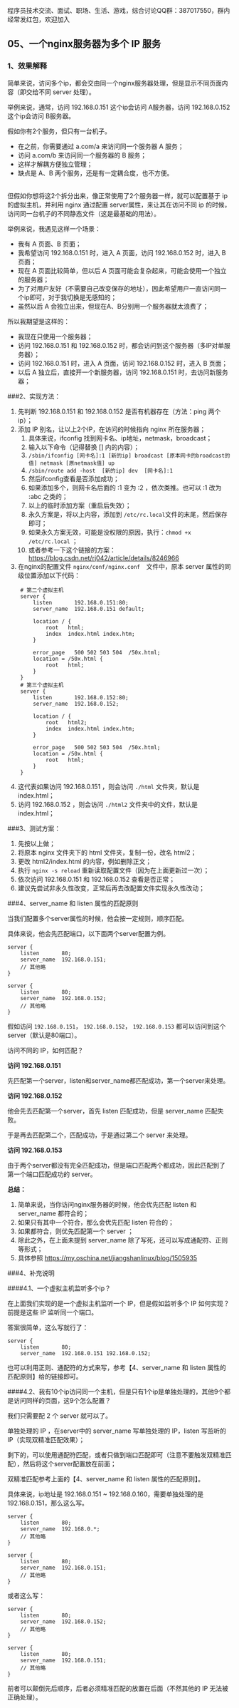 程序员技术交流、面试、职场、生活、游戏，综合讨论QQ群：387017550，群内经常发红包，欢迎加入

## 05、一个nginx服务器为多个 IP 服务

### 1、效果解释

简单来说，访问多个ip，都会交由同一个nginx服务器处理，但是显示不同页面内容（即交给不同 server 处理）。

举例来说，通常，访问 192.168.0.151 这个ip会访问 A服务器，访问 192.168.0.152 这个ip会访问 B服务器。

假如你有2个服务，但只有一台机子。

* 在之前，你需要通过 a.com/a 来访问同一个服务器 A 服务；
* 访问 a.com/b 来访问同一个服务器的 B 服务；
* 这样才解耦方便独立管理；
* 缺点是 A、B 两个服务，还是有一定耦合度，也不方便。

<br/>
但假如你想将这2个拆分出来，像正常使用了2个服务器一样，就可以配置基于 ip 的虚拟主机，并利用 nginx 通过配置 server属性，来让其在访问不同 ip 的时候，访问同一台机子的不同静态文件（这是最基础的用法）。

举例来说，我遇见这样一个场景：

* 我有 A 页面、B 页面；
* 我希望访问 192.168.0.151 时，进入 A 页面，访问 192.168.0.152 时，进入 B 页面；
* 现在 A 页面比较简单，但以后 A 页面可能会复杂起来，可能会使用一个独立的服务器；
* 为了对用户友好（不需要自己改变保存的地址），因此希望用户一直访问同一个ip即可，对于我切换是无感知的；
* 虽然以后 A 会独立出来，但现在A、B分别用一个服务器就太浪费了；

所以我期望是这样的：

* 我现在只使用一个服务器；
* 访问 192.168.0.151 和 192.168.0.152 时，都会访问到这个服务器（多IP对单服务器）；
* 访问 192.168.0.151 时，进入 A 页面，访问 192.168.0.152 时，进入 B 页面；
* 以后 A 独立后，直接开一个新服务器，访问 192.168.0.151 时，去访问新服务器；

###2、实现方法：

1. 先判断 192.168.0.151 和 192.168.0.152 是否有机器存在（方法：ping 两个ip）；
2. 添加 IP 别名，让以上2个IP，在访问的时候指向 nginx 所在服务器；
    1. 具体来说，ifconfig 找到网卡名、ip地址，netmask，broadcast；
    2. 输入以下命令（记得替换 [] 内的内容）；
    3. ``/sbin/ifconfig [网卡名]:1 [新的ip] broadcast [原本网卡的broadcast的值] netmask [原netmask值] up``
    4. ``/sbin/route add -host  [新的ip] dev  [网卡名]:1``
    5. 然后ifconfig查看是否添加成功；
    6. 如果添加多个，则网卡名后面的 :1 变为 :2 ，依次类推。也可以 :1 改为 :abc 之类的；
    7. 以上的临时添加方案（重启后失效）；
    8. 永久方案是，将以上内容，添加到 ``/etc/rc.local``文件的末尾，然后保存即可；
    9. 如果永久方案无效，可能是没权限的原因，执行：``chmod +x /etc/rc.local`` ；
    10. 或者参考一下这个链接的方案：https://blog.csdn.net/rj042/article/details/8246966
3. 在nginx的配置文件 ``nginx/conf/nginx.conf``　文件中，原本 server 属性的同级位置添加以下代码：
```
    # 第二个虚拟主机
    server {
        listen       192.168.0.151:80;
        server_name  192.168.0.151 default;
    
        location / {
            root   html;
            index  index.html index.htm;
        }
    
        error_page   500 502 503 504  /50x.html;
        location = /50x.html {
            root   html;
        }
    }
    # 第三个虚拟主机
    server {
        listen       192.168.0.152:80;
        server_name  192.168.0.152;
    
        location / {
            root   html2;
            index  index.html index.htm;
        }
    
        error_page   500 502 503 504  /50x.html;
        location = /50x.html {
            root   html;
        }
    }
```
4. 这代表如果访问 192.168.0.151 ，则会访问 ``./html`` 文件夹，默认是 index.html；
5. 访问 192.168.0.152 ，则会访问 ``./html2`` 文件夹中的文件，默认是 index.html；

###3、测试方案：

1. 先按以上做；
2. 将原本 nginx 文件夹下的 html 文件夹，复制一份，改名 html2；
3. 更改 html2/index.html 的内容，例如删除正文；
4. 执行 ``nginx -s reload`` 重新读取配置文件（因为在上面更新过一次）；
5. 依次访问 192.168.0.151 和 192.168.0.152 查看是否正常；
6. 建议先尝试非永久性改变，正常后再去改配置文件实现永久性改动；

###4、server_name 和 listen 属性的匹配原则

当我们配置多个server属性的时候，他会按一定规则，顺序匹配。

具体来说，他会先匹配端口，以下面两个server配置为例。

```
server {
    listen       80;
    server_name  192.168.0.151;
    // 其他略
}

server {
    listen       80;
    server_name  192.168.0.152;
    // 其他略
}
```

假如访问 ``192.168.0.151``， ``192.168.0.152``， ``192.168.0.153`` 都可以访问到这个server（默认是80端口）。

访问不同的 IP，如何匹配？

<b>访问 192.168.0.151</b>

先匹配第一个server，listen和server_name都匹配成功，第一个server来处理。

<b>访问 192.168.0.152</b>

他会先去匹配第一个server，首先 listen 匹配成功，但是 server_name 匹配失败。

于是再去匹配第二个，匹配成功，于是通过第二个 server 来处理。

<b>访问 192.168.0.153</b>

由于两个server都没有完全匹配成功，但是端口匹配两个都成功，因此匹配到了第一个端口匹配成功的 server。

<b>总结：</b>

1. 简单来说，当你访问nginx服务器的时候，他会优先匹配 listen 和 server_name 都符合的；
2. 如果只有其中一个符合，那么会优先匹配 listen 符合的；
3. 如果都符合，则优先匹配第一个 server ；
4. 除此之外，在上面未提到 server_name 除了写死，还可以写成通配符、正则等形式；
5. 具体参照 https://my.oschina.net/jiangshanlinux/blog/1505935


###4、补充说明

####4.1、一个虚拟主机监听多个ip？

在上面我们实现的是一个虚拟主机监听一个 IP，但是假如监听多个 IP 如何实现？前提是这些 IP 监听同一个端口。

答案很简单，这么写就行了：

```
server {
    listen       80;
    server_name  192.168.0.151 192.168.0.152;
```

也可以利用正则、通配符的方式来写，参考【4、server_name 和 listen 属性的匹配原则】给的链接即可。

####4.2、我有10个ip访问同一个主机，但是只有1个ip是单独处理的，其他9个都是访问同样的页面，这9个怎么配置？

我们只需要配 2 个 server 就可以了。

单独处理的 IP ，在server中的 server_name 写单独处理的 IP，listen 写监听的 IP（实现双精准匹配效果）；

剩下的，可以使用通配符匹配，或者只做到端口匹配即可（注意不要触发双精准匹配），然后将这个server配置放在前面；

双精准匹配参考上面的【4、server_name 和 listen 属性的匹配原则】。

具体来说，ip地址是 192.168.0.151 ~ 192.168.0.160，需要单独处理的是 192.168.0.151，那么这么写。

```
server {
    listen       80;
    server_name  192.168.0.*;
    // 其他略
}

server {
    listen       80;
    server_name  192.168.0.151;
    // 其他略
}
```

或者这么写：

```
server {
    listen       80;
    server_name  192.168.0.152;
    // 其他略
}

server {
    listen       80;
    server_name  192.168.0.151;
    // 其他略
}
```

前者可以颠倒先后顺序，后者必须精准匹配的放置在后面（不然其他的 IP 无法被正确处理）。